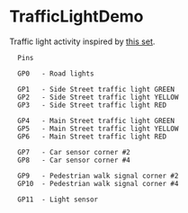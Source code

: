 # TrafficLightDemo

Traffic light activity inspired by [this set](https://doc.eimtechnology.com/project-based-learning/smart-traffic-light).

```
  Pins
  
  GP0   - Road lights
  
  GP1   - Side Street traffic light GREEN
  GP2   - Side Street traffic light YELLOW
  GP3   - Side Street traffic light RED

  GP4   - Main Street traffic light GREEN
  GP5   - Main Street traffic light YELLOW
  GP6   - Main Street traffic light RED

  GP7   - Car sensor corner #2
  GP8   - Car sensor corner #4

  GP9   - Pedestrian walk signal corner #2
  GP10  - Pedestrian walk signal corner #4

  GP11  - Light sensor
```
